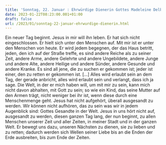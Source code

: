 ```yaml
---
title: 'Sonntag, 22. Januar : Ehrwürdige Dienerin Gottes Madeleine Delbrêl'
date: 2023-01-22T08:23:00.001+01:00
draft: false
url: /2023/01/sonntag-22-januar-ehrwurdige-dienerin.html
---
```


Ein neuer Tag beginnt. Jesus in mir will ihn leben. Er hat sich nicht eingeschlossen. Er hielt sich unter den Menschen auf. Mit mir ist er unter den Menschen von heute. Er wird jedem begegnen, der das Haus betritt, jeden, den ich auf der Straße treffe, es sind andere Reiche als zu seiner Zeit, andere Arme, andere Gelehrte und andere Ungebildete, andere Junge und andere Alte, andere Heilige und andere Sünder, andere Gesunde und andere Kranke. Es sind all jene, die zu suchen er gekommen ist; jeder ist einer, den zu retten er gekommen ist. \[…\] Alles wird erlaubt sein an dem Tag, der gerade anbricht, alles wird erlaubt sein und verlangt, dass ich ja sage. Die Welt, in der er mich haben will, um mit mir zu sein, kann mich nicht davon abhalten, mit Gott zu sein; so wie ein Kind, das seine Mutter auf den Armen trägt, nicht weniger bei ihr ist, wenn diese durch eine Menschenmenge geht. Jesus hat nicht aufgehört, überall ausgesandt zu werden. Wir können nicht aufhören, das zu sein was wir in jedem Augenblick sind: Gottes Gesandte in der Welt. Jesus in uns hört nicht auf, ausgesandt zu werden, diesen ganzen Tag lang, der nun beginnt, zu allen Menschen unserer Zeit und aller Zeiten, in meiner Stadt und in der ganzen Welt. Er bewegt uns dazu, unseren Nächsten zu dienen, sie zu lieben und zu retten; dadurch werden sich Wellen seiner Liebe bis an die Enden der Erde ausbreiten, bis zum Ende der Zeiten.